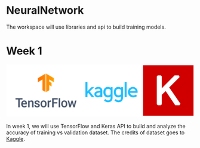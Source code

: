 # NeuralNetwork
The workspace will use libraries and api to build training models.

# Week 1

<div align="center">
	<img src="week1/img.png">
</div>

In week 1, we will use TensorFlow and Keras API to build and analyze
the accuracy of training vs validation dataset. The credits of dataset goes to <a href="www.kaggle.com">Kaggle</a>.

